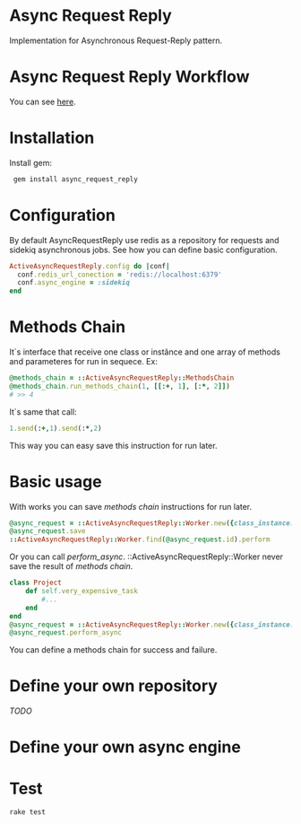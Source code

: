 # Async Request Reply
Implementation for Asynchronous Request-Reply pattern.

# Async Request Reply Workflow
You can see [here](https://learn.microsoft.com/en-us/azure/architecture/patterns/async-request-reply).

# Installation
Install gem:
```sh
 gem install async_request_reply
```
# Configuration
By default AsyncRequestReply use redis as a repository for requests and sidekiq asynchronous jobs. See how you can define basic configuration.
```ruby
ActiveAsyncRequestReply.config do |conf|
  conf.redis_url_conection = 'redis://localhost:6379'
  conf.async_engine = :sidekiq
end
```
# Methods Chain
It`s interface that receive one class or instânce and one array of methods and parameteres for run in sequece. Ex:
```ruby
@methods_chain = ::ActiveAsyncRequestReply::MethodsChain
@methods_chain.run_methods_chain(1, [[:+, 1], [:*, 2]])
# >> 4
```
It`s same that call:
```ruby
1.send(:+,1).send(:*,2)
```
This way you can easy save this instruction for run later. 

# Basic usage
With works you can save _methods chain_ instructions for run later.
```ruby
@async_request = ::ActiveAsyncRequestReply::Worker.new({class_instance: 1, methods_chain: [[:+, 1], [:*, 2]]})
@async_request.save
::ActiveAsyncRequestReply::Worker.find(@async_request.id).perform
```
Or you can call _perform_async_. ::ActiveAsyncRequestReply::Worker never save the result of _methods chain_.
```ruby
class Project
	def self.very_expensive_task
		#...
	end
end
@async_request = ::ActiveAsyncRequestReply::Worker.new({class_instance: Project, methods_chain: [[:very_expensive_task]]})
@async_request.perform_async
```
You can define a methods chain for success and failure.

# Define your own repository
_TODO_

# Define your own async engine

# Test

```
rake test
```
